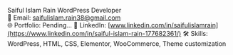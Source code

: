 Saiful Islam Rain 
WordPress Developer  
📧 Email: saifulislam.rain38@gmail.com  
🌐 Portfolio: Pending...
🔗 LinkedIn: [www.linkedin.com/in/saifulislamrain](https://www.linkedin.com/in/saiful-islam-rain-177682361/) 
🛠️ Skills: WordPress, HTML, CSS, Elementor, WooCommerce, Theme customization 
